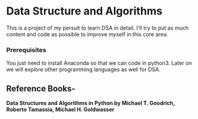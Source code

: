 # Data Structure and Algorithms

This is a project of my persuit to learn DSA in detail. I'll try to put as much content and code as possible to improve myself in this core area.

### Prerequisites

You just need to install Anaconda so that we can code in python3. Later on we will explore other programming languages as well for DSA.

## Reference Books-

**Data Structures and Algorithms in Python by Michael T. Goodrich, Roberto Tamassia, Michael H. Goldwasser**